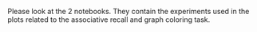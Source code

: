 Please look at the 2 notebooks. They contain the experiments used in the plots related to the associative recall and
graph coloring task.
